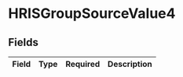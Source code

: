 # HRISGroupSourceValue4


## Fields

| Field       | Type        | Required    | Description |
| ----------- | ----------- | ----------- | ----------- |